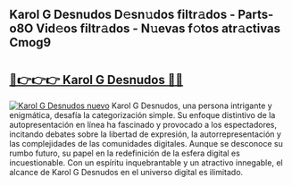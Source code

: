 ## Karol G Desnudos D𝚎sn𝚞dos filtr𝚊dos - Parts-o8O Vid𝚎os filtr𝚊dos - N𝚞evas f𝚘tos atr𝚊ctivas Cmog9

# <h2><a href="http://mb19o05.tromn.icu/?c=Karol+G+Desnudos">🔗👉👉👉 Karol G Desnudos 🔗🔗</a></h2>

[![Karol G Desnudos nuevo](https://i.imgur.com/pEAQMta.gif)](http://mb19o05.tromn.icu/?c=Karol+G+Desnudos)
Karol G Desnudos, una persona intrigante y enigmática, desafía la categorización simple. Su enfoque distintivo de la autopresentación en línea ha fascinado y provocado a los espectadores, incitando debates sobre la libertad de expresión, la autorrepresentación y las complejidades de las comunidades digitales. Aunque se desconoce su rumbo futuro, su papel en la redefinición de la esfera digital es incuestionable. Con un espíritu inquebrantable y un atractivo innegable, el alcance de Karol G Desnudos en el universo digital es ilimitado.
